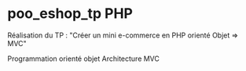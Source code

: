 # poo_eshop_tp PHP

Réalisation du TP : "Créer un mini e-commerce en PHP orienté Objet => MVC"

  Programmation orienté objet 
  Architecture MVC 
